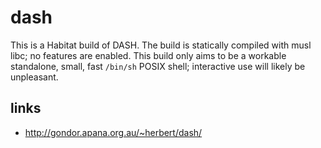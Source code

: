 # dash

This is a Habitat build of DASH.
The build is statically compiled with musl libc; no features are enabled.
This build only aims to be a workable standalone, small, fast `/bin/sh` POSIX shell;
interactive use will likely be unpleasant.

## links
- http://gondor.apana.org.au/~herbert/dash/

